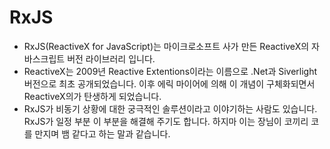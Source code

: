 # RxJS

- RxJS(ReactiveX for JavaScript)는 마이크로소프트 사가 만든 ReactiveX의 자바스크립트 버전 라이브러리 입니다.
- ReactiveX는 2009년 Reactive Extentions이라는 이름으로 .Net과 Siverlight 버전으로 최초 공개되었습니다. 이후 에릭 마이어에 의해 이 개념이 구체화되면서 ReactiveX의가 탄생하게 되었습니다.
- RxJS가 비동기 상황에 대한 궁극적인 솔루션이라고 이야기하는 사람도 있습니다. RxJS가 일정 부분 이 부분을 해결해 주기도 합니다. 하지마 이는 장님이 코끼리 코를 만지며 뱀 같다고 하는 말과 같습니다.